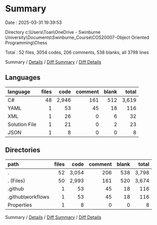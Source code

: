 # Summary

Date : 2025-03-31 19:39:53

Directory c:\\Users\\Toan\\OneDrive - Swinburne University\\Documents\\Swinburne_Course\\COS20007-Object Oriented Programming\\Chess

Total : 52 files,  3054 codes, 206 comments, 538 blanks, all 3798 lines

Summary / [Details](details.md) / [Diff Summary](diff.md) / [Diff Details](diff-details.md)

## Languages
| language | files | code | comment | blank | total |
| :--- | ---: | ---: | ---: | ---: | ---: |
| C# | 48 | 2,946 | 161 | 512 | 3,619 |
| YAML | 1 | 53 | 45 | 18 | 116 |
| XML | 1 | 26 | 0 | 6 | 32 |
| Solution File | 1 | 21 | 0 | 2 | 23 |
| JSON | 1 | 8 | 0 | 0 | 8 |

## Directories
| path | files | code | comment | blank | total |
| :--- | ---: | ---: | ---: | ---: | ---: |
| . | 52 | 3,054 | 206 | 538 | 3,798 |
| . (Files) | 50 | 2,993 | 161 | 520 | 3,674 |
| .github | 1 | 53 | 45 | 18 | 116 |
| .github\\workflows | 1 | 53 | 45 | 18 | 116 |
| Properties | 1 | 8 | 0 | 0 | 8 |

Summary / [Details](details.md) / [Diff Summary](diff.md) / [Diff Details](diff-details.md)